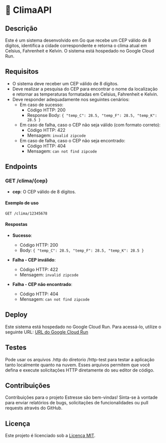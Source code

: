 <!-- Jonas Borges L Moraes -->
<!-- jonasleo92@yahoo.com.br -->

# 🚀 ClimaAPI

## Descrição

Este é um sistema desenvolvido em Go que recebe um CEP válido de 8 dígitos, identifica a cidade correspondente e retorna o clima atual em Celsius, Fahrenheit e Kelvin. O sistema está hospedado no Google Cloud Run.

## Requisitos

- O sistema deve receber um CEP válido de 8 dígitos.
- Deve realizar a pesquisa do CEP para encontrar o nome da localização e retornar as temperaturas formatadas em Celsius, Fahrenheit e Kelvin.
- Deve responder adequadamente nos seguintes cenários:
  - Em caso de sucesso:
    - Código HTTP: 200
    - Response Body: `{ "temp_C": 28.5, "temp_F": 28.5, "temp_K": 28.5 }`
  - Em caso de falha, caso o CEP não seja válido (com formato correto):
    - Código HTTP: 422
    - Mensagem: `invalid zipcode`
  - Em caso de falha, caso o CEP não seja encontrado:
    - Código HTTP: 404
    - Mensagem: `can not find zipcode`

## Endpoints

### GET /clima/{cep}

- **cep**: O CEP válido de 8 dígitos.

#### Exemplo de uso

```
GET /clima/12345678
```

#### Respostas

- **Sucesso**:

  - Código HTTP: 200
  - Body: `{ "temp_C": 28.5, "temp_F": 28.5, "temp_K": 28.5 }`

- **Falha - CEP inválido**:

  - Código HTTP: 422
  - Mensagem: `invalid zipcode`

- **Falha - CEP não encontrado**:
  - Código HTTP: 404
  - Mensagem: `can not find zipcode`

## Deploy

Este sistema está hospedado no Google Cloud Run. Para acessá-lo, utilize o seguinte URL: [URL do Google Cloud Run](https://cloudrun-goexpert-7pxqi2elea-uc.a.run.app)

## Testes

Pode usar os arquivos .http do diretorio /http-test para testar a aplicação tanto localmente quanto na nuvem. Esses arquivos permitem que você defina e execute solicitações HTTP diretamente do seu editor de código.

## Contribuições

Contribuições para o projeto Estresse são bem-vindas! Sinta-se à vontade para enviar relatórios de bugs, solicitações de funcionalidades ou pull requests através do GitHub.

## Licença

Este projeto é licenciado sob a [Licença MIT](LICENSE).
